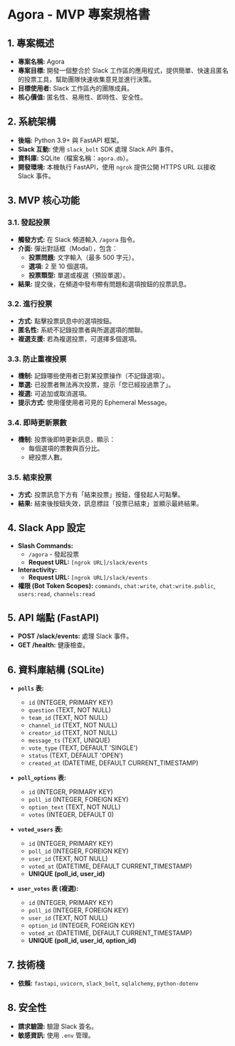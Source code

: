 # Agora - MVP 專案規格書

## 1. 專案概述
- **專案名稱:** Agora  
- **專案目標:** 開發一個整合於 Slack 工作區的應用程式，提供簡單、快速且匿名的投票工具，幫助團隊快速收集意見並進行決策。  
- **目標使用者:** Slack 工作區內的團隊成員。  
- **核心價值:** 匿名性、易用性、即時性、安全性。

## 2. 系統架構
- **後端:** Python 3.9+ 與 FastAPI 框架。  
- **Slack 互動:** 使用 `slack_bolt` SDK 處理 Slack API 事件。  
- **資料庫:** SQLite（檔案名稱：`agora.db`）。  
- **開發環境:** 本機執行 FastAPI，使用 `ngrok` 提供公開 HTTPS URL 以接收 Slack 事件。

## 3. MVP 核心功能

### 3.1. 發起投票
- **觸發方式:** 在 Slack 頻道輸入 `/agora` 指令。  
- **介面:** 彈出對話框（Modal），包含：  
  - **投票問題:** 文字輸入（最多 500 字元）。  
  - **選項:** 2 至 10 個選項。  
  - **投票類型:** 單選或複選（預設單選）。  
- **結果:** 提交後，在頻道中發布帶有問題和選項按鈕的投票訊息。

### 3.2. 進行投票
- **方式:** 點擊投票訊息中的選項按鈕。  
- **匿名性:** 系統不記錄投票者與所選選項的關聯。  
- **複選支援:** 若為複選投票，可選擇多個選項。

### 3.3. 防止重複投票
- **機制:** 記錄哪些使用者已對某投票操作（不記錄選項）。  
- **單選:** 已投票者無法再次投票，提示「您已經投過票了」。  
- **複選:** 可追加或取消選項。  
- **提示方式:** 使用僅使用者可見的 Ephemeral Message。

### 3.4. 即時更新票數
- **機制:** 投票後即時更新訊息，顯示：  
  - 每個選項的票數與百分比。  
  - 總投票人數。

### 3.5. 結束投票
- **方式:** 投票訊息下方有「結束投票」按鈕，僅發起人可點擊。  
- **結果:** 結束後按鈕失效，訊息標註「投票已結束」並顯示最終結果。

## 4. Slack App 設定
- **Slash Commands:**  
  - `/agora` - 發起投票  
  - **Request URL:** `[ngrok URL]/slack/events`  
- **Interactivity:**  
  - **Request URL:** `[ngrok URL]/slack/events`  
- **權限 (Bot Token Scopes):** `commands`, `chat:write`, `chat:write.public`, `users:read`, `channels:read`

## 5. API 端點 (FastAPI)
- **POST /slack/events:** 處理 Slack 事件。  
- **GET /health:** 健康檢查。

## 6. 資料庫結構 (SQLite)
- **`polls` 表:**  
  - `id` (INTEGER, PRIMARY KEY)  
  - `question` (TEXT, NOT NULL)  
  - `team_id` (TEXT, NOT NULL)  
  - `channel_id` (TEXT, NOT NULL)  
  - `creator_id` (TEXT, NOT NULL)  
  - `message_ts` (TEXT, UNIQUE)  
  - `vote_type` (TEXT, DEFAULT 'SINGLE')  
  - `status` (TEXT, DEFAULT 'OPEN')  
  - `created_at` (DATETIME, DEFAULT CURRENT_TIMESTAMP)  

- **`poll_options` 表:**  
  - `id` (INTEGER, PRIMARY KEY)  
  - `poll_id` (INTEGER, FOREIGN KEY)  
  - `option_text` (TEXT, NOT NULL)  
  - `votes` (INTEGER, DEFAULT 0)  

- **`voted_users` 表:**  
  - `id` (INTEGER, PRIMARY KEY)  
  - `poll_id` (INTEGER, FOREIGN KEY)  
  - `user_id` (TEXT, NOT NULL)  
  - `voted_at` (DATETIME, DEFAULT CURRENT_TIMESTAMP)  
  - **UNIQUE (poll_id, user_id)**  

- **`user_votes` 表 (複選):**  
  - `id` (INTEGER, PRIMARY KEY)  
  - `poll_id` (INTEGER, FOREIGN KEY)  
  - `user_id` (TEXT, NOT NULL)  
  - `option_id` (INTEGER, FOREIGN KEY)  
  - `voted_at` (DATETIME, DEFAULT CURRENT_TIMESTAMP)  
  - **UNIQUE (poll_id, user_id, option_id)**  

## 7. 技術棧
- **依賴:** `fastapi`, `uvicorn`, `slack_bolt`, `sqlalchemy`, `python-dotenv`

## 8. 安全性
- **請求驗證:** 驗證 Slack 簽名。  
- **敏感資訊:** 使用 `.env` 管理。
